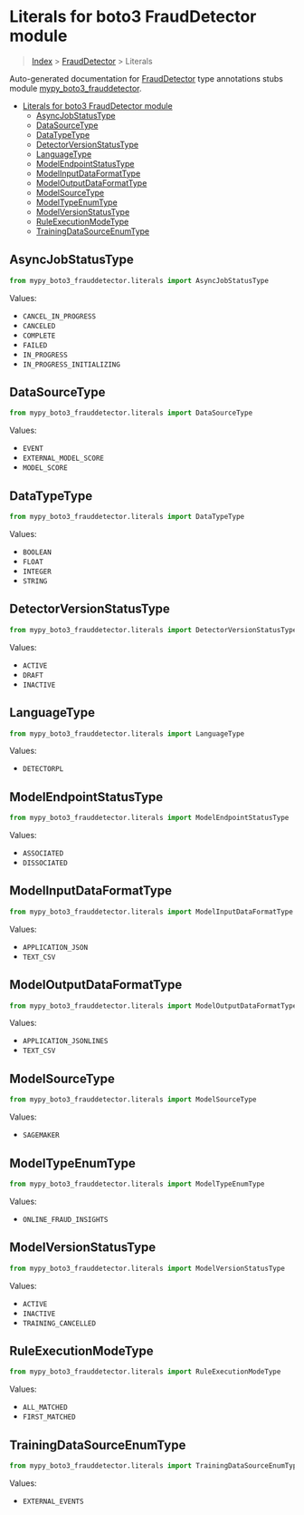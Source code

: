 # Literals for boto3 FraudDetector module

> [Index](..) > [FraudDetector](.) > Literals

Auto-generated documentation for
[FraudDetector](https://boto3.amazonaws.com/v1/documentation/api/1.17.74/reference/services/frauddetector.html#FraudDetector)
type annotations stubs module
[mypy_boto3_frauddetector](https://pypi.org/project/mypy-boto3-frauddetector/).

- [Literals for boto3 FraudDetector module](#literals-for-boto3-frauddetector-module)
  - [AsyncJobStatusType](#asyncjobstatustype)
  - [DataSourceType](#datasourcetype)
  - [DataTypeType](#datatypetype)
  - [DetectorVersionStatusType](#detectorversionstatustype)
  - [LanguageType](#languagetype)
  - [ModelEndpointStatusType](#modelendpointstatustype)
  - [ModelInputDataFormatType](#modelinputdataformattype)
  - [ModelOutputDataFormatType](#modeloutputdataformattype)
  - [ModelSourceType](#modelsourcetype)
  - [ModelTypeEnumType](#modeltypeenumtype)
  - [ModelVersionStatusType](#modelversionstatustype)
  - [RuleExecutionModeType](#ruleexecutionmodetype)
  - [TrainingDataSourceEnumType](#trainingdatasourceenumtype)

## AsyncJobStatusType

```python
from mypy_boto3_frauddetector.literals import AsyncJobStatusType
```

Values:

- `CANCEL_IN_PROGRESS`
- `CANCELED`
- `COMPLETE`
- `FAILED`
- `IN_PROGRESS`
- `IN_PROGRESS_INITIALIZING`

## DataSourceType

```python
from mypy_boto3_frauddetector.literals import DataSourceType
```

Values:

- `EVENT`
- `EXTERNAL_MODEL_SCORE`
- `MODEL_SCORE`

## DataTypeType

```python
from mypy_boto3_frauddetector.literals import DataTypeType
```

Values:

- `BOOLEAN`
- `FLOAT`
- `INTEGER`
- `STRING`

## DetectorVersionStatusType

```python
from mypy_boto3_frauddetector.literals import DetectorVersionStatusType
```

Values:

- `ACTIVE`
- `DRAFT`
- `INACTIVE`

## LanguageType

```python
from mypy_boto3_frauddetector.literals import LanguageType
```

Values:

- `DETECTORPL`

## ModelEndpointStatusType

```python
from mypy_boto3_frauddetector.literals import ModelEndpointStatusType
```

Values:

- `ASSOCIATED`
- `DISSOCIATED`

## ModelInputDataFormatType

```python
from mypy_boto3_frauddetector.literals import ModelInputDataFormatType
```

Values:

- `APPLICATION_JSON`
- `TEXT_CSV`

## ModelOutputDataFormatType

```python
from mypy_boto3_frauddetector.literals import ModelOutputDataFormatType
```

Values:

- `APPLICATION_JSONLINES`
- `TEXT_CSV`

## ModelSourceType

```python
from mypy_boto3_frauddetector.literals import ModelSourceType
```

Values:

- `SAGEMAKER`

## ModelTypeEnumType

```python
from mypy_boto3_frauddetector.literals import ModelTypeEnumType
```

Values:

- `ONLINE_FRAUD_INSIGHTS`

## ModelVersionStatusType

```python
from mypy_boto3_frauddetector.literals import ModelVersionStatusType
```

Values:

- `ACTIVE`
- `INACTIVE`
- `TRAINING_CANCELLED`

## RuleExecutionModeType

```python
from mypy_boto3_frauddetector.literals import RuleExecutionModeType
```

Values:

- `ALL_MATCHED`
- `FIRST_MATCHED`

## TrainingDataSourceEnumType

```python
from mypy_boto3_frauddetector.literals import TrainingDataSourceEnumType
```

Values:

- `EXTERNAL_EVENTS`
